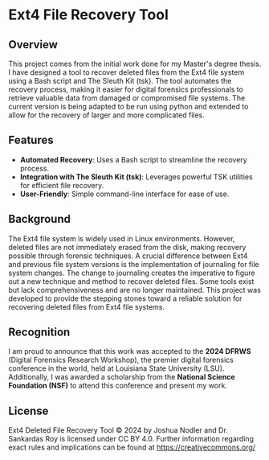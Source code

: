 # Ext4 File Recovery Tool

## Overview

This project comes from the initial work done for my Master's degree thesis.  I have designed a tool to recover deleted files from the Ext4 file system using a Bash script and The Sleuth Kit (tsk). 
The tool automates the recovery process, making it easier for digital forensics professionals to retrieve valuable data from damaged or compromised file systems.  The current version is being adapted to be 
run using python and extended to allow for the recovery of larger and more complicated files.  

## Features

- **Automated Recovery**: Uses a Bash script to streamline the recovery process.
- **Integration with The Sleuth Kit (tsk)**: Leverages powerful TSK utilities for efficient file recovery.
- **User-Friendly**: Simple command-line interface for ease of use.

## Background

The Ext4 file system is widely used in Linux environments. However, deleted files are not immediately erased from the disk, making recovery possible through forensic techniques.  A crucial difference between Ext4 and previous file system versions is the implementation of journaling for file system changes.  The change to journaling creates the imperative to figure out a new technique and method to recover
deleted files.  Some tools exist but lack comprehensiveness and are no longer maintained.  This project was developed to provide the stepping stones toward a reliable solution for recovering deleted files from Ext4 file systems.

## Recognition

I am proud to announce that this work was accepted to the **2024 DFRWS** (Digital Forensics Research Workshop), the premier digital forensics conference in the world, held at Louisiana State University (LSU). Additionally, I was awarded a scholarship from the **National Science Foundation (NSF)** to attend this conference and present my work.

## License
Ext4 Deleted File Recovery Tool © 2024 by Joshua Nodler and Dr. Sankardas Roy is licensed under CC BY 4.0.
Further information regarding exact rules and implications can be found at https://creativecommons.org/
